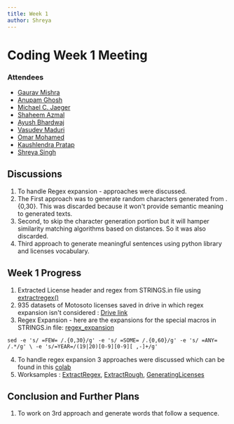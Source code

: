 ```yaml
---
title: Week 1
author: Shreya
---
```

<!--
SPDX-License-Identifier: CC-BY-SA-4.0

SPDX-FileCopyrightText: 2021 Shreya Singh <shreyaregg@gmail.com>
-->
# Coding Week 1 Meeting
### Attendees

- [Gaurav Mishra ](https://github.com/GMishx)
- [Anupam Ghosh ](https://github.com/ag4ums)
- [Michael C. Jaeger](https://github.com/mcjaeger)
- [Shaheem Azmal ](https://github.com/shaheemazmalmmd)
- [Ayush Bhardwaj ](https://github.com/hastagAB)
- [Vasudev Maduri ](https://github.com/vasudevmaduri)
- [Omar Mohamed ](https://github.com/OmarAbdelSamea)
- [Kaushlendra Pratap ](https://github.com/Kaushl2208)
- [Shreya Singh ](https://github.com/SinghShreya05)

## Discussions
1. To handle Regex expansion -  approaches were discussed. 
2. The First approach was to generate random characters generated from .{0,30}. This was discarded because it won't provide semantic meaning to generated texts.
3. Second, to skip the character generation portion but it will hamper similarity matching algorithms based on distances. So it was also discarded.
4. Third approach to generate meaningful sentences using python library and licenses vocabulary.

## Week 1 Progress
1. Extracted License header and regex from STRINGS.in file using [extractregex()](https://colab.research.google.com/drive/1I0LGz_yrhPeKzc8NBWv_2OMmo5A-wSvm?usp=sharing)
2. 935 datasets of Motosoto licenses saved in drive in which regex expansion isn't considered : [Drive link](https://drive.google.com/drive/u/2/folders/1zvConH7W2oyQozwfPa-ZUHr2aWJcSPaU)
3. Regex Expansion - here are the expansions for the special macros in STRINGS.in file: [regex_expansion](https://github.com/fossology/fossology/blob/9053f619aaab5e59ed37bdbf86f2a2969f8c76de/src/nomos/agent/GENSEARCHDATA#L82-L83)

`sed -e 's/ =FEW= /.{0,30}/g' -e 's/ =SOME= /.{0,60}/g' -e 's/ =ANY= /.*/g' \
    -e 's/=YEAR=/(19|20)[0-9][0-9][ ,-]+/g'`

4. To handle regex expansion 3 approaches were discussed which can be found in this [colab](https://colab.research.google.com/drive/1SBO6rC5kAx07X5-XgnH67y6NXHxnfhMN?authuser=2#scrollTo=O3P2KIWNGX0a)
5. Worksamples : [ExtractRegex](https://colab.research.google.com/drive/1I0LGz_yrhPeKzc8NBWv_2OMmo5A-wSvm?authuser=2), [ExtractRough](https://colab.research.google.com/drive/1wLmO6D4o5BPL1cT2UxSeFqk0HNa4S8PM?usp=sharing), [GeneratingLicenses](https://colab.research.google.com/drive/1SBO6rC5kAx07X5-XgnH67y6NXHxnfhMN?authuser=2#scrollTo=O3P2KIWNGX0a)

## Conclusion and Further Plans
1. To work on 3rd approach and generate words that follow a sequence.
